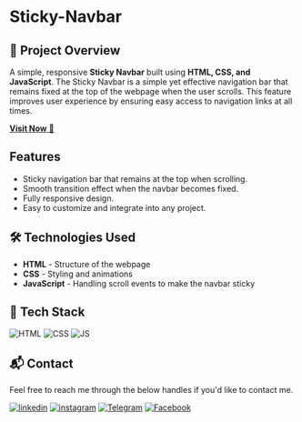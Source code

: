 # Sticky-Navbar

## 🎨 Project Overview
A simple, responsive **Sticky Navbar** built using **HTML, CSS, and JavaScript**. The Sticky Navbar is a simple yet effective navigation bar that remains fixed at the top of the webpage when the user scrolls. This feature improves user experience by ensuring easy access to navigation links at all times.

<a href="https://arpit-sticky-navbar.netlify.app/" target="_blank">**Visit Now** 🚀</a>

## Features

- Sticky navigation bar that remains at the top when scrolling.
- Smooth transition effect when the navbar becomes fixed.
- Fully responsive design.
- Easy to customize and integrate into any project.

## 🛠️ Technologies Used

- **HTML** - Structure of the webpage
- **CSS** - Styling and animations
- **JavaScript** - Handling scroll events to make the navbar sticky


## 📌 Tech Stack
![HTML](https://img.shields.io/badge/html%20-%23E34F26.svg?&style=for-the-badge&logo=html&logoColor=white)
![CSS](https://img.shields.io/badge/css%20-%231572B6.svg?&style=for-the-badge&logo=css&logoColor=white)
![JS](https://img.shields.io/badge/javascript%20-%23323330.svg?&style=for-the-badge&logo=javascript&logoColor=%23F7DF1E)


<h2>📬 Contact</h2>

Feel free to reach me through the below handles if you'd like to contact me.

[![linkedin](https://img.shields.io/badge/LinkedIn-0077B5?style=for-the-badge&logo=linkedin&logoColor=white)](https://www.linkedin.com/in/arpit-patidar-32205724b)
[![instagram](https://img.shields.io/badge/Instagram-E4405F?style=for-the-badge&logo=instagram&logoColor=white)](https://www.instagram.com/arpit_patidar2020?igsh=MW8yaTl5Y210MDNlag==)
[![Telegram](https://img.shields.io/badge/Telegram-E3490F?style=for-the-badge&logo=telegram&logoColor=white)](https://t.me/Arpitpatidar_2020)
[![Facebook](https://img.shields.io/badge/Facebook-blue?style=for-the-badge&logo=facebook&logoColor=white)](https://www.facebook.com/arpit.patidar.7311?mibextid=ZbWKwL)
